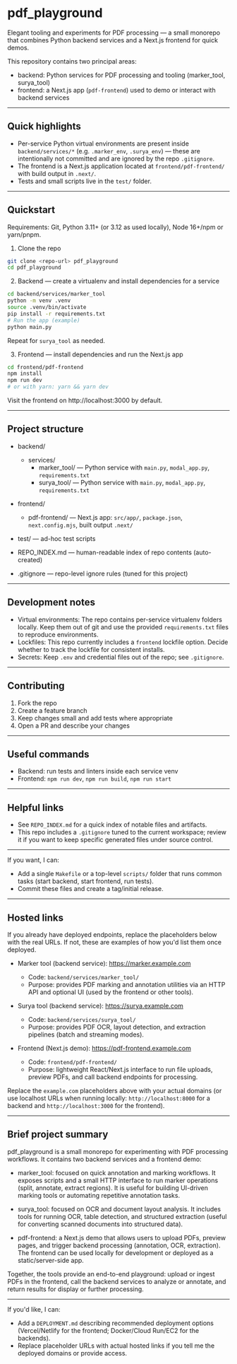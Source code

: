 # pdf_playground

Elegant tooling and experiments for PDF processing — a small monorepo that combines Python backend services and a Next.js frontend for quick demos.

This repository contains two principal areas:

- backend: Python services for PDF processing and tooling (marker_tool, surya_tool)
- frontend: a Next.js app (`pdf-frontend`) used to demo or interact with backend services

---

## Quick highlights

- Per-service Python virtual environments are present inside `backend/services/*` (e.g. `.marker_env`, `.surya_env`) — these are intentionally not committed and are ignored by the repo `.gitignore`.
- The frontend is a Next.js application located at `frontend/pdf-frontend/` with build output in `.next/`.
- Tests and small scripts live in the `test/` folder.

---

## Quickstart

Requirements: Git, Python 3.11+ (or 3.12 as used locally), Node 16+/npm or yarn/pnpm.

1) Clone the repo

```bash
git clone <repo-url> pdf_playground
cd pdf_playground
```

2) Backend — create a virtualenv and install dependencies for a service

```bash
cd backend/services/marker_tool
python -m venv .venv
source .venv/bin/activate
pip install -r requirements.txt
# Run the app (example)
python main.py
```

Repeat for `surya_tool` as needed.

3) Frontend — install dependencies and run the Next.js app

```bash
cd frontend/pdf-frontend
npm install
npm run dev
# or with yarn: yarn && yarn dev
```

Visit the frontend on http://localhost:3000 by default.

---

## Project structure

- backend/
  - services/
    - marker_tool/ — Python service with `main.py`, `modal_app.py`, `requirements.txt`
    - surya_tool/ — Python service with `main.py`, `modal_app.py`, `requirements.txt`

- frontend/
  - pdf-frontend/ — Next.js app: `src/app/`, `package.json`, `next.config.mjs`, built output `.next/`

- test/ — ad-hoc test scripts

- REPO_INDEX.md — human-readable index of repo contents (auto-created)
- .gitignore — repo-level ignore rules (tuned for this project)

---

## Development notes

- Virtual environments: The repo contains per-service virtualenv folders locally. Keep them out of git and use the provided `requirements.txt` files to reproduce environments.
- Lockfiles: This repo currently includes a `frontend` lockfile option. Decide whether to track the lockfile for consistent installs.
- Secrets: Keep `.env` and credential files out of the repo; see `.gitignore`.

---

## Contributing

1. Fork the repo
2. Create a feature branch
3. Keep changes small and add tests where appropriate
4. Open a PR and describe your changes

---

## Useful commands

- Backend: run tests and linters inside each service venv
- Frontend: `npm run dev`, `npm run build`, `npm run start`

---

## Helpful links

- See `REPO_INDEX.md` for a quick index of notable files and artifacts.
- This repo includes a `.gitignore` tuned to the current workspace; review it if you want to keep specific generated files under source control.

---

If you want, I can:
- Add a single `Makefile` or a top-level `scripts/` folder that runs common tasks (start backend, start frontend, run tests).
- Commit these files and create a tag/initial release.

---

## Hosted links

If you already have deployed endpoints, replace the placeholders below with the real URLs. If not, these are examples of how you'd list them once deployed.

- Marker tool (backend service): https://marker.example.com  
  - Code: `backend/services/marker_tool/`  
  - Purpose: provides PDF marking and annotation utilities via an HTTP API and optional UI (used by the frontend or other tools).

- Surya tool (backend service): https://surya.example.com  
  - Code: `backend/services/surya_tool/`  
  - Purpose: provides PDF OCR, layout detection, and extraction pipelines (batch and streaming modes).

- Frontend (Next.js demo): https://pdf-frontend.example.com  
  - Code: `frontend/pdf-frontend/`  
  - Purpose: lightweight React/Next.js interface to run file uploads, preview PDFs, and call backend endpoints for processing.

Replace the `example.com` placeholders above with your actual domains (or use localhost URLs when running locally: `http://localhost:8000` for a backend and `http://localhost:3000` for the frontend).

---

## Brief project summary

pdf_playground is a small monorepo for experimenting with PDF processing workflows. It contains two backend services and a frontend demo:

- marker_tool: focused on quick annotation and marking workflows. It exposes scripts and a small HTTP interface to run marker operations (split, annotate, extract regions). It is useful for building UI-driven marking tools or automating repetitive annotation tasks.

- surya_tool: focused on OCR and document layout analysis. It includes tools for running OCR, table detection, and structured extraction (useful for converting scanned documents into structured data).

- pdf-frontend: a Next.js demo that allows users to upload PDFs, preview pages, and trigger backend processing (annotation, OCR, extraction). The frontend can be used locally for development or deployed as a static/server-side app.

Together, the tools provide an end-to-end playground: upload or ingest PDFs in the frontend, call the backend services to analyze or annotate, and return results for display or further processing.

---

If you'd like, I can:
- Add a `DEPLOYMENT.md` describing recommended deployment options (Vercel/Netlify for the frontend; Docker/Cloud Run/EC2 for the backends).
- Replace placeholder URLs with actual hosted links if you tell me the deployed domains or provide access.
